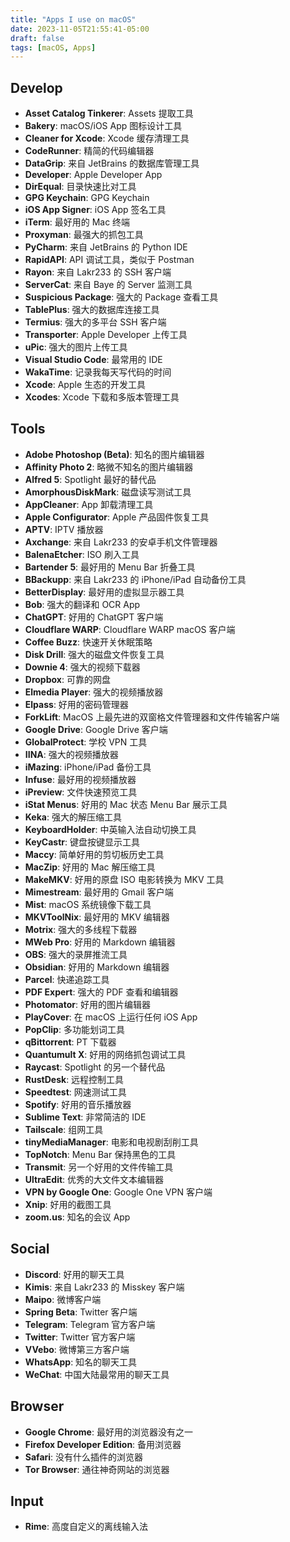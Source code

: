 ```yaml
---
title: "Apps I use on macOS"
date: 2023-11-05T21:55:41-05:00
draft: false
tags: [macOS, Apps]
---
```


## Develop
- **Asset Catalog Tinkerer**: Assets 提取工具
- **Bakery**: macOS/iOS App 图标设计工具
- **Cleaner for Xcode**: Xcode 缓存清理工具
- **CodeRunner**: 精简的代码编辑器
- **DataGrip**: 来自 JetBrains 的数据库管理工具
- **Developer**: Apple Developer App
- **DirEqual**: 目录快速比对工具
- **GPG Keychain**: GPG Keychain
- **iOS App Signer**: iOS App 签名工具
- **iTerm**: 最好用的 Mac 终端
- **Proxyman**: 最强大的抓包工具
- **PyCharm**: 来自 JetBrains 的 Python IDE
- **RapidAPI**: API 调试工具，类似于 Postman
- **Rayon**: 来自 Lakr233 的 SSH 客户端
- **ServerCat**: 来自 Baye 的 Server 监测工具
- **Suspicious Package**: 强大的 Package 查看工具
- **TablePlus**: 强大的数据库连接工具
- **Termius**: 强大的多平台 SSH 客户端
- **Transporter**: Apple Developer 上传工具
- **uPic**: 强大的图片上传工具
- **Visual Studio Code**: 最常用的 IDE
- **WakaTime**: 记录我每天写代码的时间
- **Xcode**: Apple 生态的开发工具
- **Xcodes**: Xcode 下载和多版本管理工具


## Tools
- **Adobe Photoshop (Beta)**: 知名的图片编辑器
- **Affinity Photo 2**: 略微不知名的图片编辑器
- **Alfred 5**: Spotlight 最好的替代品
- **AmorphousDiskMark**: 磁盘读写测试工具
- **AppCleaner**: App 卸载清理工具
- **Apple Configurator**: Apple 产品固件恢复工具
- **APTV**: IPTV 播放器
- **Axchange**: 来自 Lakr233 的安卓手机文件管理器
- **BalenaEtcher**: ISO 刷入工具
- **Bartender 5**: 最好用的 Menu Bar 折叠工具
- **BBackupp**: 来自 Lakr233 的 iPhone/iPad 自动备份工具
- **BetterDisplay**: 最好用的虚拟显示器工具
- **Bob**: 强大的翻译和 OCR App
- **ChatGPT**: 好用的 ChatGPT 客户端
- **Cloudflare WARP**: Cloudflare WARP macOS 客户端
- **Coffee Buzz**: 快速开关休眠策略
- **Disk Drill**: 强大的磁盘文件恢复工具
- **Downie 4**: 强大的视频下载器
- **Dropbox**: 可靠的网盘
- **Elmedia Player**: 强大的视频播放器
- **Elpass**: 好用的密码管理器
- **ForkLift**: MacOS 上最先进的双窗格文件管理器和文件传输客户端
- **Google Drive**: Google Drive 客户端
- **GlobalProtect**: 学校 VPN 工具
- **IINA**: 强大的视频播放器
- **iMazing**: iPhone/iPad 备份工具
- **Infuse**: 最好用的视频播放器
- **iPreview**: 文件快速预览工具
- **iStat Menus**: 好用的 Mac 状态 Menu Bar 展示工具
- **Keka**: 强大的解压缩工具
- **KeyboardHolder**: 中英输入法自动切换工具
- **KeyCastr**: 键盘按键显示工具
- **Maccy**: 简单好用的剪切板历史工具
- **MacZip**: 好用的 Mac 解压缩工具
- **MakeMKV**: 好用的原盘 ISO 电影转换为 MKV 工具
- **Mimestream**: 最好用的 Gmail 客户端
- **Mist**: macOS 系统镜像下载工具
- **MKVToolNix**: 最好用的 MKV 编辑器
- **Motrix**: 强大的多线程下载器
- **MWeb Pro**: 好用的 Markdown 编辑器
- **OBS**: 强大的录屏推流工具
- **Obsidian**: 好用的 Markdown 编辑器
- **Parcel**: 快递追踪工具
- **PDF Expert**: 强大的 PDF 查看和编辑器
- **Photomator**: 好用的图片编辑器
- **PlayCover**: 在 macOS 上运行任何 iOS App
- **PopClip**: 多功能划词工具
- **qBittorrent**: PT 下载器
- **Quantumult X**: 好用的网络抓包调试工具
- **Raycast**: Spotlight 的另一个替代品
- **RustDesk**: 远程控制工具
- **Speedtest**: 网速测试工具
- **Spotify**: 好用的音乐播放器
- **Sublime Text**: 非常简洁的 IDE
- **Tailscale**: 组网工具
- **tinyMediaManager**: 电影和电视剧刮削工具
- **TopNotch**: Menu Bar 保持黑色的工具
- **Transmit**: 另一个好用的文件传输工具
- **UltraEdit**: 优秀的大文件文本编辑器
- **VPN by Google One**: Google One VPN 客户端
- **Xnip**: 好用的截图工具
- **zoom.us**: 知名的会议 App

## Social
- **Discord**: 好用的聊天工具
- **Kimis**: 来自 Lakr233 的 Misskey 客户端
- **Maipo**: 微博客户端
- **Spring Beta**: Twitter 客户端
- **Telegram**: Telegram 官方客户端
- **Twitter**: Twitter 官方客户端
- **VVebo**: 微博第三方客户端
- **WhatsApp**: 知名的聊天工具
- **WeChat**: 中国大陆最常用的聊天工具

## Browser
- **Google Chrome**: 最好用的浏览器没有之一
- **Firefox Developer Edition**: 备用浏览器
- **Safari**: 没有什么插件的浏览器
- **Tor Browser**: 通往神奇网站的浏览器

## Input
- **Rime**: 高度自定义的离线输入法
